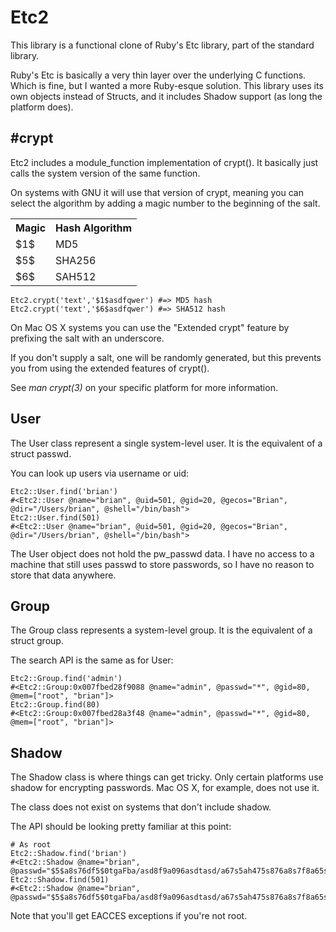 Etc2
===
This library is a functional clone of Ruby's Etc library, part of the standard library.

Ruby's Etc is basically a very thin layer over the underlying C functions.  Which is fine, but I wanted a more Ruby-esque solution.
This library uses its own objects instead of Structs, and it includes Shadow support (as long the platform does).

\#crypt
---
Etc2 includes a module_function implementation of crypt().  It basically just calls the system version of the same function.

On systems with GNU it will use that version of crypt, meaning you can select the algorithm by adding a magic number to the beginning of the salt.
<table>
	<tr>
		<th>Magic</th><th>Hash Algorithm</th>
	<tr>
		<td>$1$</td><td>MD5</td>
	</tr><tr>
		<td>$5$</td><td>SHA256</td>
	</tr><tr>
		<td>$6$</td><td>SAH512</td>
	</tr>
</table>

	Etc2.crypt('text','$1$asdfqwer') #=> MD5 hash
	Etc2.crypt('text','$6$asdfqwer') #=> SHA512 hash

On Mac OS X systems you can use the "Extended crypt" feature by prefixing the salt with an underscore.

If you don't supply a salt, one will be randomly generated, but this prevents you from using the extended features of crypt().

See *man crypt(3)*  on your specific platform for more information.

User
---
The User class represent a single system-level user.  It is the equivalent of a struct passwd.

You can look up users via username or uid:

	Etc2::User.find('brian')
	#<Etc2::User @name="brian", @uid=501, @gid=20, @gecos="Brian", @dir="/Users/brian", @shell="/bin/bash">
	Etc2::User.find(501)
	#<Etc2::User @name="brian", @uid=501, @gid=20, @gecos="Brian", @dir="/Users/brian", @shell="/bin/bash">

The User object does not hold the pw_passwd data.  I have no access to a machine that still uses passwd to store passwords, so 
I have no reason to store that data anywhere.

Group
---
The Group class represents a system-level group.  It is the equivalent of a struct group.

The search API is the same as for User:

	Etc2::Group.find('admin')
	#<Etc2::Group:0x007fbed28f9088 @name="admin", @passwd="*", @gid=80, @mem=["root", "brian"]> 
	Etc2::Group.find(80)
	#<Etc2::Group:0x007fbed28a3f48 @name="admin", @passwd="*", @gid=80, @mem=["root", "brian"]>

Shadow
---
The Shadow class is where things can get tricky.  Only certain platforms use shadow for encrypting passwords.  Mac OS X, for example, does not use it.

The class does not exist on systems that don't include shadow.

The API should be looking pretty familiar at this point:

	# As root
	Etc2::Shadow.find('brian')
	#<Etc2::Shadow @name="brian", @passwd="$5$a8s76df5$0tgaFba/asd8f9a096asdtasd/a67s5ah475s876a8s7f8a65s87658a76s4d8h48asdg/">
	Etc2::Shadow.find(501)
	#<Etc2::Shadow @name="brian", @passwd="$5$a8s76df5$0tgaFba/asd8f9a096asdtasd/a67s5ah475s876a8s7f8a65s87658a76s4d8h48asdg/">

Note that you'll get EACCES exceptions if you're not root.